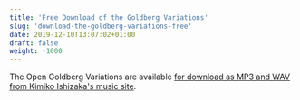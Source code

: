 ```yaml
---
title: 'Free Download of the Goldberg Variations'
slug: 'download-the-goldberg-variations-free'
date: 2019-12-10T13:07:02+01:00
draft: false
weight: -1000
---
```


The Open Goldberg Variations are available [for download as MP3 and WAV from Kimiko Ishizaka's music site](https://kimikoishizaka.bandcamp.com/).
